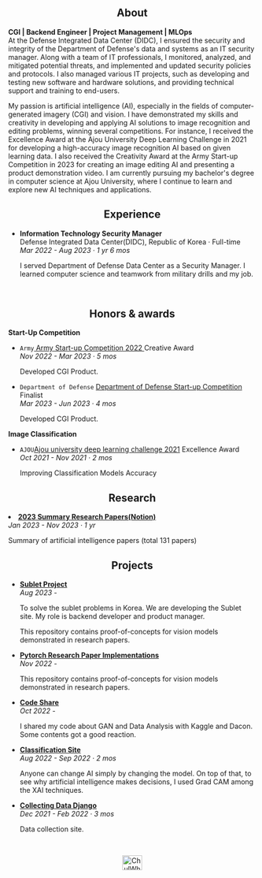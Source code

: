 
<h2 align="center">About</h2>

**CGI | Backend Engineer | Project Management | MLOps** <br>
At the Defense Integrated Data Center (DIDC), I ensured the security and integrity of the Department of Defense's data and systems as an IT security manager. Along with a team of IT professionals, I monitored, analyzed, and mitigated potential threats, and implemented and updated security policies and protocols. I also managed various IT projects, such as developing and testing new software and hardware solutions, and providing technical support and training to end-users. 

My passion is artificial intelligence (AI), especially in the fields of computer-generated imagery (CGI) and vision. I have demonstrated my skills and creativity in developing and applying AI solutions to image recognition and editing problems, winning several competitions. For instance, I received the Excellence Award at the Ajou University Deep Learning Challenge in 2021 for developing a high-accuracy image recognition AI based on given learning data. I also received the Creativity Award at the Army Start-up Competition in 2023 for creating an image editing AI and presenting a product demonstration video. I am currently pursuing my bachelor's degree in computer science at Ajou University, where I continue to learn and explore new AI techniques and applications.

<h2 align="center">Experience</h2>
<ul>
  <li><b>Information Technology Security Manager</b></li>
  Defense Integrated Data Center(DIDC), Republic of Korea · Full-time <br>
  <em>Mar 2022 - Aug 2023 · 1 yr 6 mos</em>
  <p>I served Department of Defense Data Center as a Security Manager. I learned computer science and teamwork from military drills and my job.
  </p>
</ul> <br>

<h2 align="center">Honors & awards</h2>
<strong align="center">Start-Up Competition</strong><br>
<ul>
<li><code>Army</code><a href="https://www.youtube.com/watch?v=6UKhfe7kEWY"> Army Start-up Competition 2022 </a> Creative Award </li> <em>Nov 2022 - Mar 2023 · 5 mos</em>
  <p>Developed CGI Product.</p>

<li><code>Department of Defense</code> <a href="https://www.youtube.com/watch?v=6UKhfe7kEWY/"> Department of Defense Start-up Competition </a> Finalist </li> <em>Mar 2023 - Jun 2023 · 4 mos</em>
<p>Developed CGI Product.</p>
</ul>
<strong align="center">Image Classification</strong><br>
<ul><li><code>AJOU</code><a href="https://github.com/cjfghk5697/AjouDeeplearning_Compete">Ajou university deep learning challenge 2021</a> Excellence Award</li> <em>Oct 2021 - Nov 2021 · 2 mos</em>
<p>Improving Classification Models Accuracy</p>
</ul>

<h2 align="center">Research</h2>
  <li><b><a href="https://rose-palm-6f0.notion.site/2023-Research-Papers-7f6f591305a0415cbc4a07736a1dea66?pvs=4">2023 Summary Research Papers(Notion)</li></a></b></li>  <em> Jan 2023 - Nov 2023 · 1 yr </em>
  <p>Summary of artificial intelligence papers (total 131 papers)</p>

<h2 align="center">Projects</h2>
<ul>
  
  <li><b><a href="https://github.com/Sublet-K/Sublet">Sublet Project</li></a></b></li>
  </li></a></b></li> <em>Aug 2023 - </em>
  <p>To solve the sublet problems in Korea. We are developing the Sublet site. My role is backend developer and product manager.</p>
  
  <p>This repository contains proof-of-concepts for vision models demonstrated in research papers. </p>
  <li><b><a href="https://github.com/cjfghk5697/Pytorch-Research-Paper-Implementations">Pytorch Research Paper Implementations
</li></a></b></li> <em>Nov 2022 - </em>
  <p>This repository contains proof-of-concepts for vision models demonstrated in research papers. </p>
  
  <li><b><a href="https://github.com/cjfghk5697/Code_Share">Code Share
</li></a></b></li> <em>Oct 2022 - </em>
  <p>I shared my code about GAN and Data Analysis with Kaggle and Dacon. Some contents got a good reaction.</p>
  
  <li><b><a href="https://github.com/cjfghk5697/classification_site">Classification Site</li></a></b></li>  <em> Aug 2022 - Sep 2022 · 2 mos</em>
  <p>  Anyone can change AI simply by changing the model. On top of that, to see why artificial intelligence makes decisions, I used Grad CAM among the XAI techniques.</p>

  <li><b><a href="https://github.com/cjfghk5697/Collecting_Data_Django">Collecting Data Django</li></a></b></li>  <em> Dec 2021 - Feb 2022 · 3 mos</em>
  <p>Data collection site.</p> 
</ul> <br>

<p align="center">
<a href="https://www.linkedin.com/in/chulhwa-han-441370249" rel="nofollow"><img align="center" src="https://raw.githubusercontent.com/rahuldkjain/github-profile-readme-generator/master/src/images/icons/Social/linked-in-alt.svg" alt="ChulWha Han" height="30" width="40" style="max-width: 100%;">
</a>
</p>
